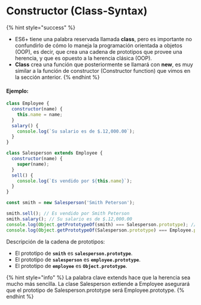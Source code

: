 # Constructor \(Class-Syntax\)

{% hint style="success" %}
* ES6+ tiene una palabra reservada llamada **class**, pero es importante no confundirlo de cómo lo maneja la programación orientada a objetos \(OOP\), es decir, que crea una cadena de prototipos que provee una herencia, y que es opuesto a la herencia clásica \(OOP\).
* **Class** crea una función que posteriormente se llamará con **new**, es muy similar a la función de constructor \(Constructor function\) que vimos en la sección anterior.
{% endhint %}

#### **Ejemplo:**

```javascript
class Employee {
  constructor(name) {
    this.name = name;
  }
  salary() {
    console.log(`Su salario es de $.12,000.00`);
  }
}

class Salesperson extends Employee {
  constructor(name) {
    super(name);
  }
  sell() {
    console.log(`Es vendido por ${this.name}`);
  }
}

const smith = new Salesperson('Smith Peterson');

smith.sell(); // Es vendido por Smith Peterson
smith.salary(); // Su salario es de $.12,000.00
console.log(Object.getPrototypeOf(smith) === Salesperson.prototype); // true
console.log(Object.getPrototypeOf(Salesperson.prototype) === Employee.prototype); // true
```

Descripción de la cadena de prototipos:

* El prototipo de **`smith`** es **`salesperson.prototype`**.
* El prototipo de **`salesperson`** es **`employee.prototype`**.
* El prototipo de **`employee`** es **`Object.prototype`**.

{% hint style="info" %}
La palabra clave extends hace que la herencia sea mucho más sencilla. La clase Salesperson extiende a Employee asegurará que el prototipo de Salesperson.prototype será Employee.prototype.
{% endhint %}

